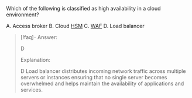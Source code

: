 
Which of the following is classified as high availability in a cloud environment? 

A. Access broker 
B. Cloud [HSM](../../Glossary/HSM.md) 
C. [WAF](../../Glossary/WAF.md) 
D. Load balancer

> [!faq]- Answer: 
> 
> D 
> 
> Explanation: 
> 
> D Load balancer distributes incoming network traffic across multiple servers or instances ensuring that no single server becomes overwhelmed and helps maintain the availability of applications and services.

